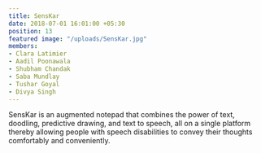 ```yaml
---
title: SensKar
date: 2018-07-01 16:01:00 +05:30
position: 13
featured image: "/uploads/SensKar.jpg"
members:
- Clara Latimier
- Aadil Poonawala
- Shubham Chandak
- Saba Mundlay
- Tushar Goyal
- Divya Singh
---
```


SensKar is an augmented notepad that combines the power of text, doodling, predictive drawing, and text to speech, all on a single platform thereby allowing people with speech disabilities to convey their thoughts comfortably and conveniently.
